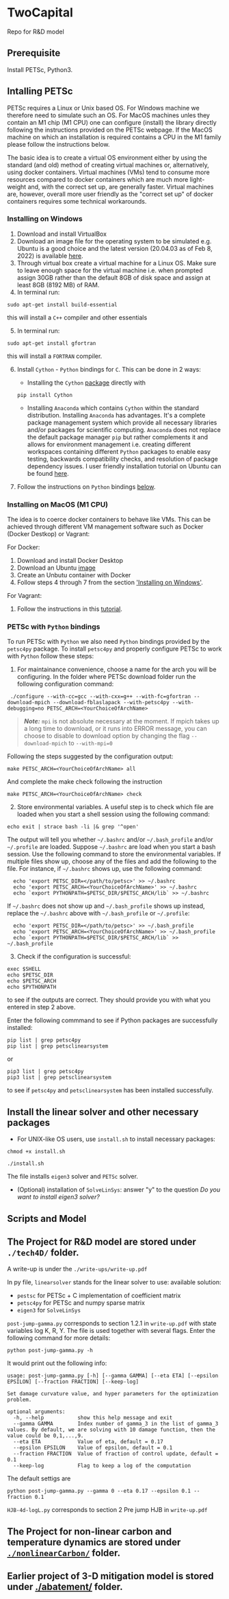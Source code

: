 # TwoCapital
Repo for R&amp;D model

## Prerequisite

Install PETSc, Python3.

## Intalling PETSc 

PETSc requires a Linux or Unix based OS. For Windows machine we therefore need to simulate such an OS. For MacOS machines unles they contain an M1 chip (M1 CPU) one can configure (install) the library directly following the instructions provided on the PETSc webpage. If the MacOS machine on which an installation is required contains a CPU in the M1 family please follow the instructions below. 

The basic idea is to create a virtual OS environment either by using the standard (and old) method of creating virtual machines or, alternatively, using docker containers. Virtual machines (VMs) tend to consume more resources compared to docker containers which are much more light-weight and, with the correct set up, are generally faster. Virtual machines are, however, overall more user friendly as the "correct set up" of docker containers requires some technical workarounds. 


### <a name="windows"></a>Installing on Windows

1. Download and install VirtualBox
2. Download an image file for the operating system to be simulated e.g. Ubuntu is a good choice and the latest version (20.04.03 as of Feb 8, 2022) is available [here](https://ubuntu.com/download/desktop).
3. Through virtual box create a virtual machine for a Linux OS. Make sure to leave enough space for the virtual machine i.e. when prompted assign 30GB rather than the default 8GB of disk space and assign at least 8GB (8192 MB) of RAM.
4. In terminal run: 

  `sudo apt-get install build-essential`

  this will install a `C++` compiler and other essentials

5. In terminal run: 

  `sudo apt-get install gfortran`

  this will install a `FORTRAN` compiler.

6. Install `Cython` - `Python` bindings for `C`. This can be done in 2 ways:
    - Installing the `Cython` [package](https://cython.readthedocs.io/en/stable/src/quickstart/install.html) directly with

    `pip install Cython` 
    - Installing `Anaconda` which contains `Cython` within the standard distribution. Installing `Anaconda` has advantages. It's a complete package management system which provide all necessary libraries and/or packages for scientific computing. `Anaconda` does not replace the default package manager `pip` but rather complements it and allows for environment management i.e. creating different workspaces containing different `Python` packages to enable easy testing, backwards compatibility checks, and resolution of package dependency issues. I user friendly installation tutorial on Ubuntu can be found [here](https://phoenixnap.com/kb/how-to-install-anaconda-ubuntu-18-04-or-20-04).

7. Follow the instructions on `Python` bindings [below](#python_bindings). 



### Installing on MacOS (M1 CPU)
The idea is to coerce docker containers to behave like VMs. This can be achieved through different VM management software such as Docker (Docker Destkop) or Vagrant:

For Docker:

1. Download and install Docker Desktop
2. Download an Ubuntu [image](https://hub.docker.com/_/ubuntu)
3. Create an Unbutu container with Docker
4. Follow steps 4 through 7 from the section ['Installing on Windows'](#windows).


For Vagrant:
1. Follow the instructions in this [tutorial](https://medium.com/nerd-for-tech/developing-on-apple-m1-silicon-with-virtual-environments-4f5f0765fd2f).


### <a name="python_bindings"></a> PETSc  with `Python` bindings

To run PETSc with `Python` we also need `Python` bindings provided by the `petsc4py` package. To install `petsc4py` and properly configure PETSc to work with `Python` follow these steps:

1. For maintainance convenience, choose a name for the arch you will be configuring. In the folder where PETSc download folder run the following configuration command:

```
 ./configure --with-cc=gcc --with-cxx=g++ --with-fc=gfortran --download-mpich --download-fblaslapack --with-petsc4py --with-debugging=no PETSC_ARCH=<YourChoiceOfArchName>
```
> **_Note:_** `mpi` is not absolute necessary at the moment. If mpich takes up a long time to download, or it runs into ERROR message, you can choose to disable to download option by changing the flag `--download-mpich` to `--with-mpi=0`


Following the steps suggested by the configuration output:
```
make PETSC_ARCH=<YourChoiceOfArchName> all
```
And complete the make check following the instruction
```
make PETSC_ARCH=<YourChoiceOfArchName> check
```


2. Store environmental variables. A useful step is to check which file are loaded when you start a shell session using the following command:

```
echo exit | strace bash -li |& grep '^open'
```

The output will tell you whether `~/.bashrc` and/or `~/.bash_profile` and/or `~/.profile` are loaded.
Suppose `~/.bashrc` are load when you start a bash session. Use the following command to store the environmental variables.
If multiple files show up, choose any of the files and add the following to the file.
For instance, if `~/.bashrc` shows up, use the following command:

```
  echo 'export PETSC_DIR=</path/to/petsc>' >> ~/.bashrc
  echo 'export PETSC_ARCH=<YourChoiceOfArchName>' >> ~/.bashrc
  echo `export PYTHONPATH=$PETSC_DIR/$PETSC_ARCH/lib` >> ~/.bashrc
```
If `~/.bashrc` does not show up and `~/.bash_profile` shows up instead, replace the `~/.bashrc` above with `~/.bash_profile` or `~/.profile`:

```
  echo 'export PETSC_DIR=</path/to/petsc>' >> ~/.bash_profile
  echo 'export PETSC_ARCH=<YourChoiceOfArchName>' >> ~/.bash_profile
  echo `export PYTHONPATH=$PETSC_DIR/$PETSC_ARCH/lib` >> ~/.bash_profile
```

3. Check if the configuration is successful: 
```
exec $SHELL
echo $PETSC_DIR
echo $PETSC_ARCH
echo $PYTHONPATH
```
to see if the outputs are correct. They should provide you with what you entered in step 2 above.

Enter the following commmand to see if Python packages are successfully installed:
```
pip list | grep petsc4py
pip list | grep petsclinearsystem
```
or
```
pip3 list | grep petsc4py
pip3 list | grep petsclinearsystem
```
to see if `petsc4py` and `petsclinearsystem` has been installed successfully.



## Install the linear solver and other necessary packages

- For UNIX-like OS users, use `install.sh` to install necessary packages:
```
chmod +x install.sh
```
```
./install.sh
```
The file installs `eigen3` solver and `PETSc` solver.
- (Optional) installation of `SolveLinSys`: answer "y" to the question *Do you want to install eigen3 solver?*

## Scripts and Model

## The Project for R&D model are stored under `./tech4D/` folder.

A write-up is under the `./write-ups/write-up.pdf`

In py file, `linearsolver` stands for the linear solver to use: 
available solution:

- `pestsc` for PETSc + C implementation of coefficient matrix
- `petsc4py` for PETSc and numpy sparse matrix
- `eigen3` for `SolveLinSys`



`post-jump-gamma.py` corresponds to section 1.2.1 in `write-up.pdf` with state variables log K, R, Y.
The file is used together with several flags. Enter the following command for more details:
```
python post-jump-gamma.py -h
```
It would print out the following info:
```
usage: post-jump-gamma.py [-h] [--gamma GAMMA] [--eta ETA] [--epsilon EPSILON] [--fraction FRACTION] [--keep-log]

Set damage curvature value, and hyper parameters for the optimization problem.

optional arguments:
  -h, --help           show this help message and exit
  --gamma GAMMA        Index number of gamma_3 in the list of gamma_3 values. By default, we are solving with 10 damage function, then the value could be 0,1,...,9.
  --eta ETA            Value of eta, default = 0.17
  --epsilon EPSILON    Value of epsilon, default = 0.1
  --fraction FRACTION  Value of fraction of control update, default = 0.1
  --keep-log           Flag to keep a log of the computation
```

The default settigs are
```
python post-jump-gamma.py --gamma 0 --eta 0.17 --epsilon 0.1 --fraction 0.1
```

`HJB-4d-logL.py` corresponds to section 2 Pre jump HJB in `write-up.pdf`

## The Project for non-linear carbon and temperature dynamics are stored under [`./nonlinearCarbon/`](./nonlinearCarbon/) folder.


## Earlier project of 3-D mitigation model is stored under [./abatement/](./abatement/) folder. 
